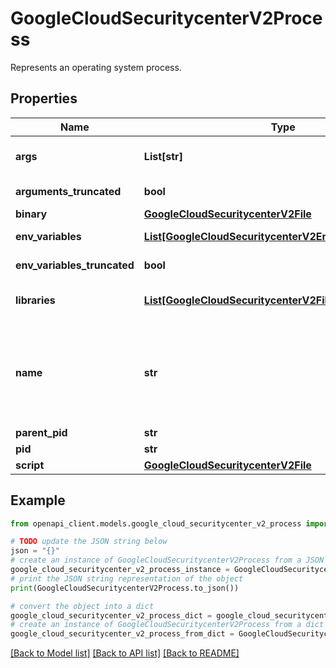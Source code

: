 # GoogleCloudSecuritycenterV2Process

Represents an operating system process.

## Properties

Name | Type | Description | Notes
------------ | ------------- | ------------- | -------------
**args** | **List[str]** | Process arguments as JSON encoded strings. | [optional] 
**arguments_truncated** | **bool** | True if &#x60;args&#x60; is incomplete. | [optional] 
**binary** | [**GoogleCloudSecuritycenterV2File**](GoogleCloudSecuritycenterV2File.md) |  | [optional] 
**env_variables** | [**List[GoogleCloudSecuritycenterV2EnvironmentVariable]**](GoogleCloudSecuritycenterV2EnvironmentVariable.md) | Process environment variables. | [optional] 
**env_variables_truncated** | **bool** | True if &#x60;env_variables&#x60; is incomplete. | [optional] 
**libraries** | [**List[GoogleCloudSecuritycenterV2File]**](GoogleCloudSecuritycenterV2File.md) | File information for libraries loaded by the process. | [optional] 
**name** | **str** | The process name, as displayed in utilities like &#x60;top&#x60; and &#x60;ps&#x60;. This name can be accessed through &#x60;/proc/[pid]/comm&#x60; and changed with &#x60;prctl(PR_SET_NAME)&#x60;. | [optional] 
**parent_pid** | **str** | The parent process ID. | [optional] 
**pid** | **str** | The process ID. | [optional] 
**script** | [**GoogleCloudSecuritycenterV2File**](GoogleCloudSecuritycenterV2File.md) |  | [optional] 

## Example

```python
from openapi_client.models.google_cloud_securitycenter_v2_process import GoogleCloudSecuritycenterV2Process

# TODO update the JSON string below
json = "{}"
# create an instance of GoogleCloudSecuritycenterV2Process from a JSON string
google_cloud_securitycenter_v2_process_instance = GoogleCloudSecuritycenterV2Process.from_json(json)
# print the JSON string representation of the object
print(GoogleCloudSecuritycenterV2Process.to_json())

# convert the object into a dict
google_cloud_securitycenter_v2_process_dict = google_cloud_securitycenter_v2_process_instance.to_dict()
# create an instance of GoogleCloudSecuritycenterV2Process from a dict
google_cloud_securitycenter_v2_process_from_dict = GoogleCloudSecuritycenterV2Process.from_dict(google_cloud_securitycenter_v2_process_dict)
```
[[Back to Model list]](../README.md#documentation-for-models) [[Back to API list]](../README.md#documentation-for-api-endpoints) [[Back to README]](../README.md)


